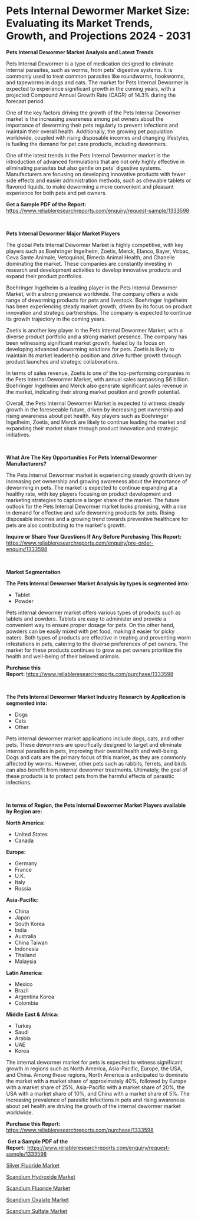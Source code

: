 <p><h1>Pets Internal Dewormer Market Size: Evaluating its Market Trends, Growth, and Projections 2024 - 2031</h1></p><p><strong>Pets Internal Dewormer Market Analysis and Latest Trends</strong></p>
<p><p>Pets Internal Dewormer is a type of medication designed to eliminate internal parasites, such as worms, from pets' digestive systems. It is commonly used to treat common parasites like roundworms, hookworms, and tapeworms in dogs and cats. The market for Pets Internal Dewormer is expected to experience significant growth in the coming years, with a projected Compound Annual Growth Rate (CAGR) of 14.3% during the forecast period.</p><p>One of the key factors driving the growth of the Pets Internal Dewormer market is the increasing awareness among pet owners about the importance of deworming their pets regularly to prevent infections and maintain their overall health. Additionally, the growing pet population worldwide, coupled with rising disposable incomes and changing lifestyles, is fueling the demand for pet care products, including dewormers.</p><p>One of the latest trends in the Pets Internal Dewormer market is the introduction of advanced formulations that are not only highly effective in eliminating parasites but also gentle on pets' digestive systems. Manufacturers are focusing on developing innovative products with fewer side effects and easier administration methods, such as chewable tablets or flavored liquids, to make deworming a more convenient and pleasant experience for both pets and pet owners.</p></p>
<p><strong>Get a Sample PDF of the Report:&nbsp;</strong> <a href="https://www.reliableresearchreports.com/enquiry/request-sample/1333598">https://www.reliableresearchreports.com/enquiry/request-sample/1333598</a></p>
<p>&nbsp;</p>
<p><strong>Pets Internal Dewormer Major Market Players</strong></p>
<p><p>The global Pets Internal Dewormer Market is highly competitive, with key players such as Boehringer Ingelheim, Zoetis, Merck, Elanco, Bayer, Virbac, Ceva Sante Animale, Vetoquinol, Bimeda Animal Health, and Chanelle dominating the market. These companies are constantly investing in research and development activities to develop innovative products and expand their product portfolios.</p><p>Boehringer Ingelheim is a leading player in the Pets Internal Dewormer Market, with a strong presence worldwide. The company offers a wide range of deworming products for pets and livestock. Boehringer Ingelheim has been experiencing steady market growth, driven by its focus on product innovation and strategic partnerships. The company is expected to continue its growth trajectory in the coming years.</p><p>Zoetis is another key player in the Pets Internal Dewormer Market, with a diverse product portfolio and a strong market presence. The company has been witnessing significant market growth, fueled by its focus on developing advanced deworming solutions for pets. Zoetis is likely to maintain its market leadership position and drive further growth through product launches and strategic collaborations.</p><p>In terms of sales revenue, Zoetis is one of the top-performing companies in the Pets Internal Dewormer Market, with annual sales surpassing $6 billion. Boehringer Ingelheim and Merck also generate significant sales revenue in the market, indicating their strong market position and growth potential.</p><p>Overall, the Pets Internal Dewormer Market is expected to witness steady growth in the foreseeable future, driven by increasing pet ownership and rising awareness about pet health. Key players such as Boehringer Ingelheim, Zoetis, and Merck are likely to continue leading the market and expanding their market share through product innovation and strategic initiatives.</p></p>
<p>&nbsp;</p>
<p><strong>What Are The Key Opportunities For Pets Internal Dewormer Manufacturers?</strong></p>
<p><p>The Pets Internal Dewormer market is experiencing steady growth driven by increasing pet ownership and growing awareness about the importance of deworming in pets. The market is expected to continue expanding at a healthy rate, with key players focusing on product development and marketing strategies to capture a larger share of the market. The future outlook for the Pets Internal Dewormer market looks promising, with a rise in demand for effective and safe deworming products for pets. Rising disposable incomes and a growing trend towards preventive healthcare for pets are also contributing to the market's growth.</p></p>
<p><strong>Inquire or Share Your Questions If Any Before Purchasing This Report:</strong> <a href="https://www.reliableresearchreports.com/enquiry/pre-order-enquiry/1333598">https://www.reliableresearchreports.com/enquiry/pre-order-enquiry/1333598</a></p>
<p>&nbsp;</p>
<p><strong>Market Segmentation</strong></p>
<p><strong>The Pets Internal Dewormer Market Analysis by types is segmented into:</strong></p>
<p><ul><li>Tablet</li><li>Powder</li></ul></p>
<p><p>Pets internal dewormer market offers various types of products such as tablets and powders. Tablets are easy to administer and provide a convenient way to ensure proper dosage for pets. On the other hand, powders can be easily mixed with pet food, making it easier for picky eaters. Both types of products are effective in treating and preventing worm infestations in pets, catering to the diverse preferences of pet owners. The market for these products continues to grow as pet owners prioritize the health and well-being of their beloved animals.</p></p>
<p><strong>Purchase this Report:&nbsp;</strong><a href="https://www.reliableresearchreports.com/purchase/1333598">https://www.reliableresearchreports.com/purchase/1333598</a></p>
<p>&nbsp;</p>
<p><strong>The Pets Internal Dewormer Market Industry Research by Application is segmented into:</strong></p>
<p><ul><li>Dogs</li><li>Cats</li><li>Other</li></ul></p>
<p><p>Pets internal dewormer market applications include dogs, cats, and other pets. These dewormers are specifically designed to target and eliminate internal parasites in pets, improving their overall health and well-being. Dogs and cats are the primary focus of this market, as they are commonly affected by worms. However, other pets such as rabbits, ferrets, and birds can also benefit from internal dewormer treatments. Ultimately, the goal of these products is to protect pets from the harmful effects of parasitic infections.</p></p>
<p>&nbsp;</p>
<p><strong>In terms of Region, the Pets Internal Dewormer Market Players available by Region are:</strong></p>
<p>
    <p> <strong> North America: </strong>
        <ul>
            <li>United States</li>
            <li>Canada</li>
        </ul>
        </p> 
    <p> <strong> Europe: </strong>
        <ul>
            <li>Germany</li>
            <li>France</li>
            <li>U.K.</li>
            <li>Italy</li>
            <li>Russia</li>
        </ul>
        </p> 
    <p> <strong> Asia-Pacific: </strong>
        <ul>
            <li>China</li>
            <li>Japan</li>
            <li>South Korea</li>
            <li>India</li>
            <li>Australia</li>
            <li>China Taiwan</li>
            <li>Indonesia</li>
            <li>Thailand</li>
            <li>Malaysia</li>
        </ul>
        </p> 
    <p> <strong> Latin America: </strong>
        <ul>
            <li>Mexico</li>
            <li>Brazil</li>
            <li>Argentina Korea</li>
            <li>Colombia</li>
        </ul>
        </p> 
    <p> <strong> Middle East & Africa: </strong>
        <ul>
            <li>Turkey</li>
            <li>Saudi</li>
            <li>Arabia</li>
            <li>UAE</li>
            <li>Korea</li>
        </ul>
    </p>
    </p>
<p><p>The internal dewormer market for pets is expected to witness significant growth in regions such as North America, Asia-Pacific, Europe, the USA, and China. Among these regions, North America is anticipated to dominate the market with a market share of approximately 40%, followed by Europe with a market share of 25%, Asia-Pacific with a market share of 20%, the USA with a market share of 10%, and China with a market share of 5%. The increasing prevalence of parasitic infections in pets and rising awareness about pet health are driving the growth of the internal dewormer market worldwide.</p></p>
<p><strong>Purchase this Report: </strong><a href="https://www.reliableresearchreports.com/purchase/1333598">https://www.reliableresearchreports.com/purchase/1333598</a></p>
<p>&nbsp;<strong>Get a Sample PDF of the Report:&nbsp;&nbsp;</strong><a href="https://www.reliableresearchreports.com/enquiry/request-sample/1333598">https://www.reliableresearchreports.com/enquiry/request-sample/1333598</a></p>
<p><strong></strong></p>
<p><p><a href="https://medium.com/p/3b7be2f3ebb9/edit">Silver Fluoride Market</a></p><p><a href="https://medium.com/p/ee5bfdd9cfdf/edit">Scandium Hydroxide Market</a></p><p><a href="https://medium.com/p/99350ad29688/edit">Scandium Fluoride Market</a></p><p><a href="https://medium.com/p/cfee0b884e33/edit">Scandium Oxalate Market</a></p><p><a href="https://medium.com/p/8f34c00e21b3/edit">Scandium Sulfate Market</a></p></p>